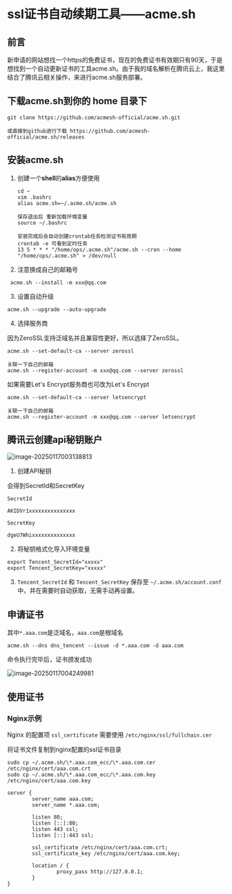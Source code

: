 # ssl证书自动续期工具——acme.sh

## 前言

新申请的网站想找一个https的免费证书，现在的免费证书有效期只有90天，于是想找到一个自动更新证书的工具acme.sh。由于我的域名解析在腾讯云上，我这里结合了腾讯云相关操作，来进行acme.sh服务部署。

## 下载acme.sh到你的 **home** 目录下

```shell
git clone https://github.com/acmesh-official/acme.sh.git

或直接到github进行下载 https://github.com/acmesh-official/acme.sh/releases
```



## 安装acme.sh

1. 创建一个**shell**的**alias**方便使用

   ```shell
   cd ~
   vim .bashrc
   alias acme.sh=~/.acme.sh/acme.sh
   
   保存退出后 重新加载环境变量
   source ~/.bashrc
   
   安装完成后会自动创建crontab任务检测证书有效期
   crontab -e 可看到定时任务
   13 5 * * * "/home/ops/.acme.sh"/acme.sh --cron --home "/home/ops/.acme.sh" > /dev/null
   ```

   

2. 注意换成自己的邮箱号

```shell
 acme.sh --install -m xxx@qq.com 
```

3. 设置自动升级

```shell
acme.sh --upgrade --auto-upgrade
```

4. 选择服务商

因为ZeroSSL支持泛域名并且兼容性更好，所以选择了ZeroSSL。

```shell
acme.sh --set-default-ca --server zerossl

关联一下自己的邮箱
acme.sh --register-account -m xxx@qq.com --server zerossl
```

如果需要Let's Encrypt服务商也可改为Let's Encrypt

```shell
acme.sh --set-default-ca --server letsencrypt

关联一下自己的邮箱
acme.sh --register-account -m xxx@qq.com --server letsencrypt
```



## 腾讯云创建api秘钥账户

![image-20250117003138813](./../images/image-20250117003138813.png)

1. 创建API秘钥

会得到SecretId和SecretKey

```shell
SecretId

AKIDVr1xxxxxxxxxxxxxxx

SecretKey

dgeU7Whixxxxxxxxxxxxxx
```



2. 将秘钥格式化导入环境变量

```shell
export Tencent_SecretId="xxxxx"
export Tencent_SecretKey="xxxxx"
```



3. `Tencent_SecretId` 和 `Tencent_SecretKey` 保存至 `~/.acme.sh/account.conf` 中，并在需要时自动获取，无需手动再设置。

## 申请证书

其中`*.aaa.com`是泛域名，`aaa.com`是根域名

```shell
acme.sh --dns dns_tencent --issue -d *.aaa.com -d aaa.com
```

命令执行完毕后，证书颁发成功

![image-20250117004249981](./../images/image-20250117004249981.png)



## 使用证书

### Nginx示例

Nginx 的配置项 `ssl_certificate` 需要使用 `/etc/nginx/ssl/fullchain.cer`

将证书文件复制到nginx配置的ssl证书目录

```shell
sudo cp ~/.acme.sh/\*.aaa.com_ecc/\*.aaa.com.cer /etc/nginx/cert/aaa.com.crt
sudo cp ~/.acme.sh/\*.aaa.com_ecc/\*.aaa.com.key /etc/nginx/cert/aaa.com.key
```



```shell
server {
        server_name aaa.com;
        server_name *.aaa.com;

        listen 80;
        listen [::]:80;
        listen 443 ssl;
        listen [::]:443 ssl;

        ssl_certificate /etc/nginx/cert/aaa.com.crt;
        ssl_certificate_key /etc/nginx/cert/aaa.com.key;

        location / {
                proxy_pass http://127.0.0.1;
        }
}
```

